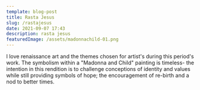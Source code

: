 ```yaml
---
template: blog-post
title: Rasta Jesus
slug: /rastajesus
date: 2021-09-07 17:43
description: rasta jesus
featuredImage: /assets/madonnachild-01.png
---
```

I love renaissance art and the themes chosen for artist's during this period's work. The symbolism within a "Madonna and Child" painting is timeless- the intention in this rendition is to challenge conceptions of identity and values while still providing symbols of hope; the encouragement of re-birth and a nod to better times.